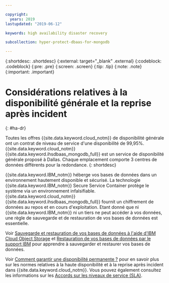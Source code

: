 ```yaml
---

copyright:
  years: 2019
lastupdated: "2019-06-12"

keywords: high availability disaster recovery

subcollection: hyper-protect-dbaas-for-mongodb

---
```


{:shortdesc: .shortdesc}
{:external: target="_blank" .external}
{:codeblock: .codeblock}
{:pre: .pre}
{:screen: .screen}
{:tip: .tip}
{:note: .note}
{:important: .important}

# Considérations relatives à la disponibilité générale et la reprise après incident
{: #ha-dr}

Toutes les offres {{site.data.keyword.cloud_notm}} de disponibilité générale ont un contrat de niveau de service d'une disponibilité de 99,95%. {{site.data.keyword.cloud_notm}} {{site.data.keyword.ihsdbaas_mongodb_full}} est un service de disponibilité générale proposé à Dallas. Chaque emplacement comporte 3 centres de données différents pour la redondance.
{: shortdesc}

{{site.data.keyword.IBM_notm}} héberge vos bases de données dans un environnement hautement disponible et sécurisé. La technologie {{site.data.keyword.IBM_notm}} Secure Service Container protège le système via un environnement infalsifiable. {{site.data.keyword.cloud_notm}} {{site.data.keyword.ihsdbaas_mongodb_full}} fournit un chiffrement de données au repos et en cours d'exploitation. Etant donné que ni {{site.data.keyword.IBM_notm}} ni un tiers ne peut accéder à vos données, une règle de sauvegarde et de restauration de vos bases de données est essentielle.

Voir [Sauvegarde et restauration de vos bases de données à l'aide d'IBM Cloud Object Storage](/docs/services/hyper-protect-dbaas-for-mongodb?topic=hyper-protect-dbaas-for-mongodb-backup_mongodb_databases)
et [Restauration de vos bases de données par le support IBM](/docs/services/hyper-protect-dbaas-for-mongodb?topic=hyper-protect-dbaas-for-mongodb-restore_mongodb_databases) pour apprendre à sauvegarder et restaurer vos bases de données.

Voir [Comment garantir une disponibilité permanente ?](/docs/overview?topic=overview-zero-downtime#zero-downtime) pour en savoir plus sur les normes relatives à la haute disponibilité et à la reprise après incident dans {{site.data.keyword.cloud_notm}}. Vous pouvez également consultez les informations sur les [Accords sur les niveaux de service (SLA)](/docs/overview?topic=overview-zero-downtime#SLAs).
